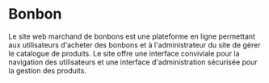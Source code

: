 # Bonbon
Le site web marchand de bonbons est une plateforme en ligne permettant aux utilisateurs d'acheter des bonbons et à l'administrateur du site de gérer le catalogue de produits. Le site offre une interface conviviale pour la navigation des utilisateurs et une interface d'administration sécurisée pour la gestion des produits.
